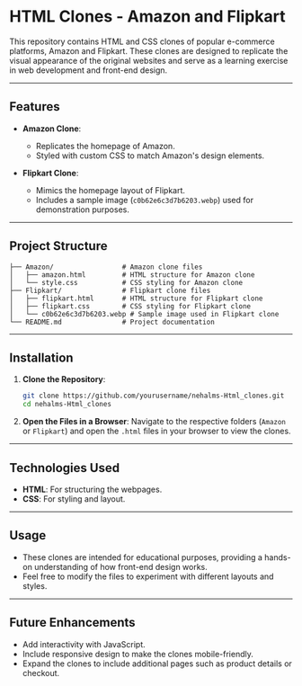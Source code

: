 # HTML Clones - Amazon and Flipkart

This repository contains HTML and CSS clones of popular e-commerce platforms, Amazon and Flipkart. These clones are designed to replicate the visual appearance of the original websites and serve as a learning exercise in web development and front-end design.

---

## Features

- **Amazon Clone**:
  - Replicates the homepage of Amazon.
  - Styled with custom CSS to match Amazon's design elements.

- **Flipkart Clone**:
  - Mimics the homepage layout of Flipkart.
  - Includes a sample image (`c0b62e6c3d7b6203.webp`) used for demonstration purposes.

---

## Project Structure

```
├── Amazon/                 # Amazon clone files
│   ├── amazon.html         # HTML structure for Amazon clone
│   └── style.css           # CSS styling for Amazon clone
├── Flipkart/               # Flipkart clone files
│   ├── flipkart.html       # HTML structure for Flipkart clone
│   ├── flipkart.css        # CSS styling for Flipkart clone
│   └── c0b62e6c3d7b6203.webp # Sample image used in Flipkart clone
└── README.md               # Project documentation
```

---

## Installation

1. **Clone the Repository**:
   ```bash
   git clone https://github.com/yourusername/nehalms-Html_clones.git
   cd nehalms-Html_clones
   ```

2. **Open the Files in a Browser**:
   Navigate to the respective folders (`Amazon` or `Flipkart`) and open the `.html` files in your browser to view the clones.

---

## Technologies Used

- **HTML**: For structuring the webpages.
- **CSS**: For styling and layout.

---

## Usage

- These clones are intended for educational purposes, providing a hands-on understanding of how front-end design works.
- Feel free to modify the files to experiment with different layouts and styles.

---

## Future Enhancements

- Add interactivity with JavaScript.
- Include responsive design to make the clones mobile-friendly.
- Expand the clones to include additional pages such as product details or checkout.
